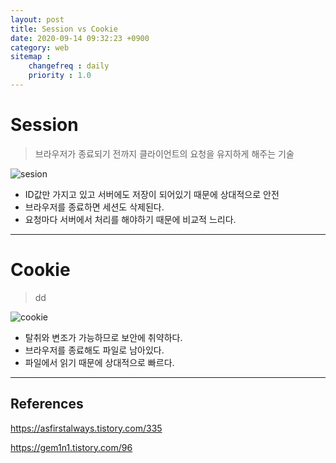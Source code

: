 ```yaml
---
layout: post
title: Session vs Cookie
date: 2020-09-14 09:32:23 +0900
category: web
sitemap :
    changefreq : daily
    priority : 1.0
---
```


# Session
>브라우저가 종료되기 전까지 클라이언트의 요청을 유지하게 해주는 기술

![sesion](https://miro.medium.com/max/700/1*oiHghHg3sQW5ynmMCAtPAA.png)

- ID값만 가지고 있고 서버에도 저장이 되어있기 때문에 상대적으로 안전
- 브라우저를 종료하면 세션도 삭제된다.
- 요청마다 서버에서 처리를 해야하기 때문에 비교적 느리다.

<hr/>

# Cookie
>dd

![cookie](https://miro.medium.com/max/700/1*fWfKsO9P2rReNzJM2doBhQ.png)

- 탈취와 변조가 가능하므로 보안에 취약하다.
- 브라우저를 종료해도 파일로 남아있다.
- 파일에서 읽기 때문에 상대적으로 빠르다.

<hr/>

## References

https://asfirstalways.tistory.com/335

https://gem1n1.tistory.com/96
